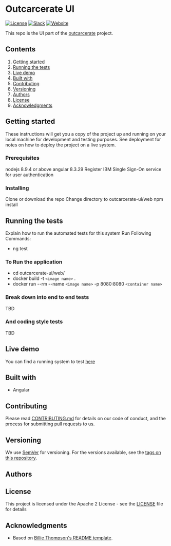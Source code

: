 # Outcarcerate UI

[![License](https://img.shields.io/badge/License-Apache2-blue.svg)](https://www.apache.org/licenses/LICENSE-2.0) [![Slack](https://img.shields.io/badge/Join-Slack-blue)](https://callforcode.org/slack) [![Website](https://img.shields.io/badge/View-Website-blue)](https://code-and-response.github.io/Project-Sample/)

This repo is the UI part of the [outcarcerate](https://github.com/embrace-call-for-code/outcarcerate-docs/blob/master/readme.md) project.

## Contents

1. [Getting started](#getting-started)
1. [Running the tests](#running-the-tests)
1. [Live demo](#live-demo)
1. [Built with](#built-with)
1. [Contributing](#contributing)
1. [Versioning](#versioning)
1. [Authors](#authors)
1. [License](#license)
1. [Acknowledgments](#acknowledgments)

## Getting started

These instructions will get you a copy of the project up and running on your local machine for development and testing purposes. See deployment for notes on how to deploy the project on a live system.

### Prerequisites

nodejs 8.9.4 or above
angular 8.3.29
Register IBM Single Sign-On service for user authentication

### Installing

Clone or download the repo
Change directory to outcarcerate-ui/web
npm install

## Running the tests

Explain how to run the automated tests for this system
Run Following Commands:
 - ng test

### To Run the application
 - cd outcarcerate-ui/web/
 - docker build -t `<image name>` .
 - docker run --rm --name `<image name>` -p 8080:8080 `<container name>`
 
### Break down into end to end tests

TBD

### And coding style tests

TBD

## Live demo

You can find a running system to test [here](https://us-south.git.cloud.ibm.com/sirraman/Embrace2020)

## Built with

* Angular

## Contributing

Please read [CONTRIBUTING.md](CONTRIBUTING.md) for details on our code of conduct, and the process for submitting pull requests to us.

## Versioning

We use [SemVer](http://semver.org/) for versioning. For the versions available, see the [tags on this repository](https://github.com/your/project/tags).

## Authors

## License

This project is licensed under the Apache 2 License - see the [LICENSE](LICENSE) file for details

## Acknowledgments

* Based on [Billie Thompson's README template](https://gist.github.com/PurpleBooth/109311bb0361f32d87a2).
